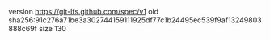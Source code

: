 version https://git-lfs.github.com/spec/v1
oid sha256:91c276a71be3a302744159111925df77c1b24495ec539f9af13249803888c69f
size 130
